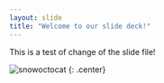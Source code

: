```yaml
---
layout: slide
title: "Welcome to our slide deck!"
---
```


This is a test of change of the slide file!

![snowoctocat](https://octodex.github.com/images/snowoctocat.png)
{: .center}
